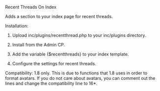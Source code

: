 Recent Threads On Index


Adds a section to your index page for recent threads.

Installation:
1) Upload inc/plugins/recentthread.php to your inc/plugins directory.

2) Install from the Admin CP.

3) Add the variable {$recentthreads} to your index template.

4) Configure the settings for recent threads.

Compatibility: 1.8 only.  This is due to functions that 1.8 uses in order to format avatars.  If you do not care about avatars, you can comment out the lines and change the compatibility line to 16*.
